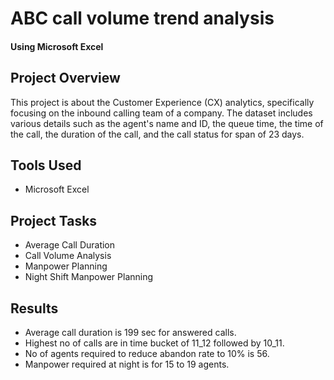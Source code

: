 # ABC call volume trend analysis
#### Using Microsoft Excel

## Project Overview
This project is about the Customer Experience (CX) analytics, specifically focusing on the inbound calling team of a company. 
The dataset includes various details such as the agent's name and ID, the queue time, the time of the call, the duration of the call, and the call status for span of 23 days.

## Tools Used
- Microsoft Excel

## Project Tasks
- Average Call Duration
- Call Volume Analysis
- Manpower Planning
- Night Shift Manpower Planning

## Results
- Average call duration is 199 sec for answered calls.
- Highest no of calls are in time bucket of 11_12 followed by 10_11.
- No of agents required to reduce abandon rate to 10% is 56.
- Manpower required at night is for 15 to 19 agents.
